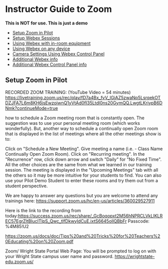 # Instructor Guide to Zoom

**This is NOT for use.  This is just a demo**

- [Setup Zoom in Pilot](#Setup-Zoom-in-Pilot)
- [Setup Webex Sessions](#Setup-Webex-Sessions)
- [Using Webex with in-room equipment](#Using-Webex-with-in-room-equipment)
- [Using Webex on any device](#Using-Webex-on-any-device)
- [Camera Settings Using Webex Control Panel](#Camera-Settings-Using-Webex-Control-Panel)
- [Additional Webex info](#Additional-Webex-info)
- [Additional Webex Control Panel info](#Additional-Webex-Control-Panel-info)

## Setup Zoom in Pilot

RECORDED ZOOM TRAINING:
(YouTube Video = 54 minutes)
https://livetraining.zoom.us/rec/play/fD7a4Bx_fvV_IGiAZ5zwaNp5LsrqekOTDZJFA7L6m8KH6jsEwzoiwnQ1yVtAd0fI35Ltdl0ns20GymQQ.LwgtLKriypB6DNmk?continueMode=true 

 how to schedule a Zoom meeting room that is constantly open. The suggestion was to use your personal meeting room (which works wonderfully). But, another way to schedule a continually open Zoom room that is displayed in the list of meetings where all the other meetings show is to:

Click on "Schedule a New Meeting".
Give meeting a name (i.e. - Class Name Continually Open Zoom Room).
Click on "Recurring meeting".
In the "Recurrence" row, click down arrow and switch "Daily" for "No Fixed Time".
All the other choices are the same from what we learned in our training session.
The meeting is displayed in the "Upcoming Meetings" tab with all the others so it may be more intuitive for your students to find. You can also use your Pilot Demo Student to enter these rooms and try them out from a student perspective.

We are happy to answer any questions but you are welcome to attend any trainings here: https://support.zoom.us/hc/en-us/articles/360029527911

Here is the link to the recording from today:https://success.zoom.us/rec/share/_GcBoqopxt2M56hNPRCLVkLIKLREC57EgrZltBIucITlpS_Qwc_tlfDkwyIdCuE.ixtS6645ollQBbFr Passcode: %4M85!U2

https://zoom.us/docs/doc/Tips%20and%20Tricks%20for%20Teachers%20Educating%20on%20Zoom.pdf

Zoom/ Wright State Portal Web Page:
You will be prompted to log on with your Wright State campus user name and password.
https://wrightstate-edu.zoom.us/